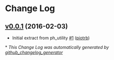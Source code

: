 # Change Log

## [v0.0.1](https://github.com/payrollhero/ph_model/tree/v0.0.1) (2016-02-03)
- Initial extract from ph\_utility [\#1](https://github.com/payrollhero/ph_model/pull/1) ([piotrb](https://github.com/piotrb))



\* *This Change Log was automatically generated by [github_changelog_generator](https://github.com/skywinder/Github-Changelog-Generator)*